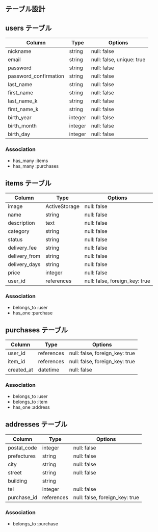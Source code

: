 ## テーブル設計

## users テーブル

| Column                | Type    | Options                   |
| --------------------- | ------- | ------------------------- |
| nickname              | string  | null: false               |
| email                 | string  | null: false, unique: true |
| password              | string  | null: false               |
| password_confirmation | string  | null: false               |
| last_name             | string  | null: false               |
| first_name            | string  | null: false               |
| last_name_k           | string  | null: false               |
| first_name_k          | string  | null: false               |
| birth_year            | integer | null: false               |
| birth_month           | integer | null: false               |
| birth_day             | integer | null: false               |


### Association

- has_many :items
- has_many :purchases


## items テーブル

| Column        | Type          | Options                        |
| ------------- | ------------- | ------------------------------ |
| image         | ActiveStorage | null: false                    |
| name          | string        | null: false                    |
| description   | text          | null: false                    |
| category      | string        | null: false                    |
| status        | string        | null: false                    |
| delivery_fee  | string        | null: false                    |
| delivery_from | string        | null: false                    |
| delivery_days | string        | null: false                    |
| price         | integer       | null: false                    |
| user_id       | references    | null: false, foreign_key: true |


### Association

- belongs_to :user
- has_one :purchase


## purchases テーブル

| Column        | Type          | Options                        |
| ------------- | ------------- | ------------------------------ |
| user_id       | references    | null: false, foreign_key: true |
| item_id       | references    | null: false, foreign_key: true |
| created_at    | datetime      | null: false                    |


### Association

- belongs_to :user
- belongs_to :item
- has_one :address


## addresses テーブル

| Column        | Type          | Options                        |
| ------------- | ------------- | ------------------------------ |
| postal_code   | integer       | null: false                    |
| prefectures   | string        | null: false                    |
| city          | string        | null: false                    |
| street        | string        | null: false                    |
| building      | string        |                                |
| tel           | integer       | null: false                    |
| purchase_id   | references    | null: false, foreign_key: true |


### Association

- belongs_to :purchase


